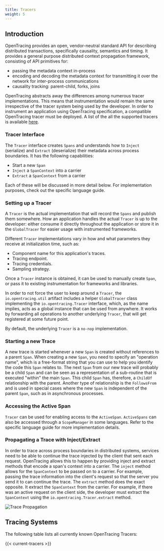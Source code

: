 ```yaml
---
title: Tracers
weight: 5
---
```


## Introduction

OpenTracing provides an open, vendor-neutral standard API for describing distributed transactions, specifically causality, semantics and timing. It provides a general purpose distributed context propagation framework, consisting of API primitives for:

- passing the metadata context in-process
- encoding and decoding the metadata context for transmitting it over the network for inter-process communications
- causality tracking: parent-child, forks, joins

OpenTracing abstracts away the differences among numerous tracer implementations. This means that instrumentation would remain the same irrespective of the tracer system being used by the developer. In order to instrument an application using OpenTracing specification, a compatible OpenTracing tracer must be deployed. A list of the all the supported tracers is available [here](./../../supported-tracers).

### Tracer Interface

The `Tracer` interface creates `Spans` and understands how to `Inject` (serialize) and `Extract` (deserialize) their metadata across process boundaries. It has the following capabilities:

- Start a new `Span`
- `Inject` a `SpanContext` into a carrier
- `Extract` a `SpanContext` from a carrier

Each of these will be discussed in more detail below. For implementation purposes, check out the specific language guide.

### Setting up a Tracer

A `Tracer` is the actual implementation that will record the `Spans` and publish them somewhere. How an application handles the actual `Tracer` is up to the developer: either consume it directly throughout the application or store it in the `GlobalTracer` for easier usage with instrumented frameworks.

Different `Tracer` implementations vary in how and what parameters they receive at initialization time, such as:

- Component name for this application's traces.
- Tracing endpoint.
- Tracing credentials.
- Sampling strategy.

Once a `Tracer` instance is obtained, it can be used to manually create `Span`, or pass it to existing instrumentation for frameworks and libraries.

In order to not force the user to keep around a `Tracer`, the `io.opentracing.util` artifact includes a helper `GlobalTracer` class implementing the `io.opentracing.Tracer` interface, which, as the name implies, acts as a global instance that can be used from anywhere. It works by forwarding all operations to another underlying `Tracer`, that will get registered at some future point.

By default, the underlying `Tracer` is a `no-nop` implementation.

### Starting a new Trace

A new trace is started whenever a new `Span` is created without references to a parent `Span`. When creating a new `Span`, you need to specify an "operation name", which is a free-format string that you can use to help you identify the code this `Span` relates to.
The next `Span` from our new trace will probably be a child `Span` and can be seen as a representation of a sub-routine that is executed "within" the main `Span`. This child `Span` has, therefore, a `ChildOf` relationship with the parent.
Another type of relationship is the `FollowsFrom` and is used in special cases where the new `Span` is independent of the parent `Span`, such as in asynchronous processes.


### Accessing the Active Span

`Tracer` can be used for enabling access to the `ActiveSpan`. `ActiveSpans` can also be accessed through a `ScopeManager` in some languages. Refer to the specific language guide for more implementation details.

### Propagating a Trace with Inject/Extract

In order to trace across process boundaries in distributed systems, services need to be able to continue the trace injected by the client that sent each request. OpenTracing allows this to happen by providing inject and extract methods that encode a span's context into a carrier.
The `inject` method allows for the `SpanContext` to be passed on to a carrier. For example, passing the trace information into the client's request so that the server you send it to can continue the trace. The `extract` method does the exact opposite. It extract the `SpanContext` from the carrier. For example, if there was an active request on the client side, the developer must extract the `SpanContext` using the `io.opentracing.Tracer.extract` method.

![Trace Propagation](/img/overview:tracers/Extract.png)

## Tracing Systems

The following table lists all currently known OpenTracing Tracers:

{{< current-tracers >}}
